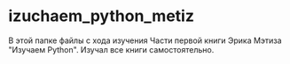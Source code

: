 # izuchaem_python_metiz

В этой папке файлы с хода изучения Части первой книги Эрика Мэтиза "Изучаем Python".
Изучал все книги самостоятельно.
